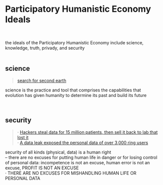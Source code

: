 # Participatory Humanistic Economy Ideals

&nbsp;
&nbsp;

the ideals of the Participatory Humanistic Economy include science, knowledge, truth, privady, and security    
&nbsp;
&nbsp;

## science

> [search for second earth][search_for_second_earth]  


science is the practice and tool that comprises the capabilities that evolution has given humanity to determine its past and build its future  

&nbsp;
&nbsp;

## security

> · [Hackers steal data for 15 million patients, then sell it back to lab that lost it](https://arstechnica.com/information-technology/2019/12/clinical-lab-pays-hackers-for-the-return-of-data-of-15-million-patients/)  
> · [A data leak exposed the personal data of over 3,000 ring users](https://www.buzzfeednews.com/article/carolinehaskins1/data-leak-exposes-personal-data-over-3000-ring-camera-users)  


security of all kinds (physical, data) is a human right   
– there are no excuses for putting human life in danger or for losing control of personal data: incompetence is not an excuse, human error is not an excuse, PROFIT IS NOT AN EXCUSE  
· THERE ARE NO EXCUSES FOR MISHANDLING HUMAN LIFE OR PERSONAL DATA

&nbsp;
&nbsp;
&nbsp;


[search_for_second_earth]: https://youtu.be/40Kx9-xxnL0
